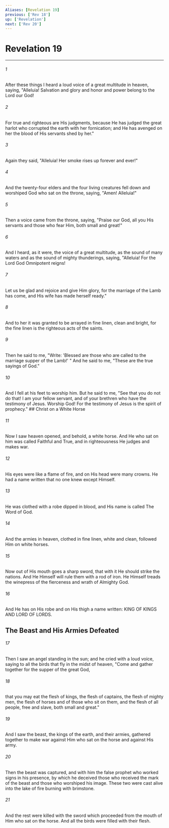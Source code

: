 ```yaml
---
Aliases: [Revelation 19]
previous: ['Rev 18']
up: ['Revelation']
next: ['Rev 20']
---
```

# Revelation 19

***


###### 1 
After these things I heard a loud voice of a great multitude in heaven, saying, "Alleluia! Salvation and glory and honor and power belong to the Lord our God! 

###### 2 
For true and righteous are His judgments, because He has judged the great harlot who corrupted the earth with her fornication; and He has avenged on her the blood of His servants shed by her." 

###### 3 
Again they said, "Alleluia! Her smoke rises up forever and ever!" 

###### 4 
And the twenty-four elders and the four living creatures fell down and worshiped God who sat on the throne, saying, "Amen! Alleluia!" 

###### 5 
Then a voice came from the throne, saying, "Praise our God, all you His servants and those who fear Him, both small and great!" 

###### 6 
And I heard, as it were, the voice of a great multitude, as the sound of many waters and as the sound of mighty thunderings, saying, "Alleluia! For the Lord God Omnipotent reigns! 

###### 7 
Let us be glad and rejoice and give Him glory, for the marriage of the Lamb has come, and His wife has made herself ready." 

###### 8 
And to her it was granted to be arrayed in fine linen, clean and bright, for the fine linen is the righteous acts of the saints. 

###### 9 
Then he said to me, "Write: 'Blessed are those who are called to the marriage supper of the Lamb!' " And he said to me, "These are the true sayings of God." 

###### 10 
And I fell at his feet to worship him. But he said to me, "See that you do not do that! I am your fellow servant, and of your brethren who have the testimony of Jesus. Worship God! For the testimony of Jesus is the spirit of prophecy." ## Christ on a White Horse 

###### 11 
Now I saw heaven opened, and behold, a white horse. And He who sat on him was called Faithful and True, and in righteousness He judges and makes war. 

###### 12 
His eyes were like a flame of fire, and on His head were many crowns. He had a name written that no one knew except Himself. 

###### 13 
He was clothed with a robe dipped in blood, and His name is called The Word of God. 

###### 14 
And the armies in heaven, clothed in fine linen, white and clean, followed Him on white horses. 

###### 15 
Now out of His mouth goes a sharp sword, that with it He should strike the nations. And He Himself will rule them with a rod of iron. He Himself treads the winepress of the fierceness and wrath of Almighty God. 

###### 16 
And He has on His robe and on His thigh a name written: KING OF KINGS AND LORD OF LORDS.

## The Beast and His Armies Defeated 

###### 17 
Then I saw an angel standing in the sun; and he cried with a loud voice, saying to all the birds that fly in the midst of heaven, "Come and gather together for the supper of the great God, 

###### 18 
that you may eat the flesh of kings, the flesh of captains, the flesh of mighty men, the flesh of horses and of those who sit on them, and the flesh of all people, free and slave, both small and great." 

###### 19 
And I saw the beast, the kings of the earth, and their armies, gathered together to make war against Him who sat on the horse and against His army. 

###### 20 
Then the beast was captured, and with him the false prophet who worked signs in his presence, by which he deceived those who received the mark of the beast and those who worshiped his image. These two were cast alive into the lake of fire burning with brimstone. 

###### 21 
And the rest were killed with the sword which proceeded from the mouth of Him who sat on the horse. And all the birds were filled with their flesh.
